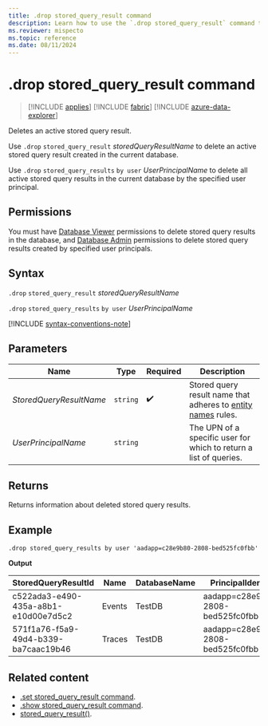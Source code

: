 ```yaml
---
title: .drop stored_query_result command
description: Learn how to use the `.drop stored_query_result` command to delete an active query result.
ms.reviewer: mispecto
ms.topic: reference
ms.date: 08/11/2024
---
```


# .drop stored_query_result command

> [!INCLUDE [applies](../includes/applies-to-version/applies.md)] [!INCLUDE [fabric](../includes/applies-to-version/fabric.md)] [!INCLUDE [azure-data-explorer](../includes/applies-to-version/azure-data-explorer.md)]

Deletes an active stored query result.

Use `.drop` `stored_query_result` *storedQueryResultName* to delete an active stored query result created in the current database.

Use `.drop` `stored_query_results` `by user` *UserPrincipalName* to delete all active stored query results in the current database by the specified user principal.

## Permissions

You must have [Database Viewer](../access-control/role-based-access-control.md) permissions to delete stored query results in the database, and [Database Admin](../access-control/role-based-access-control.md) permissions to delete stored query results created by specified user principals.

## Syntax

`.drop` `stored_query_result` *storedQueryResultName*

`.drop` `stored_query_results` `by user` *UserPrincipalName*

[!INCLUDE [syntax-conventions-note](../includes/syntax-conventions-note.md)]

## Parameters

|Name|Type|Required|Description|
|--|--|--|--|
| *StoredQueryResultName* | `string` |  :heavy_check_mark: | Stored query result name that adheres to [entity names](../query/schema-entities/entity-names.md) rules.|
| *UserPrincipalName* | `string` | | The UPN of a specific user for which to return a list of queries. |

## Returns

Returns information about deleted stored query results.

## Example

```kusto
.drop stored_query_results by user 'aadapp=c28e9b80-2808-bed525fc0fbb'
```

**Output**

| StoredQueryResultId | Name | DatabaseName | PrincipalIdentity | SizeInBytes | RowCount | CreatedOn | ExpiresOn |
| ------------------- | ---- | ------------ | ----------------- | ----------- | -------- | --------- | --------- |
| c522ada3-e490-435a-a8b1-e10d00e7d5c2 | Events | TestDB | aadapp=c28e9b80-2808-bed525fc0fbb | 104372 | 1000000 | 2020-10-07 14:26:49.6971487 | 2020-10-08 14:26:49.6971487 |
| 571f1a76-f5a9-49d4-b339-ba7caac19b46 | Traces | TestDB | aadapp=c28e9b80-2808-bed525fc0fbb | 5212 | 100000 | 2020-10-07 14:31:01.8271231| 2020-10-08 14:31:01.8271231 |

## Related content

* [.set stored_query_result command](set-stored-query-result-command.md).
* [.show stored_query_result command](show-stored-query-result-command.md).
* [stored_query_result()](../query/stored-query-result-function.md).
